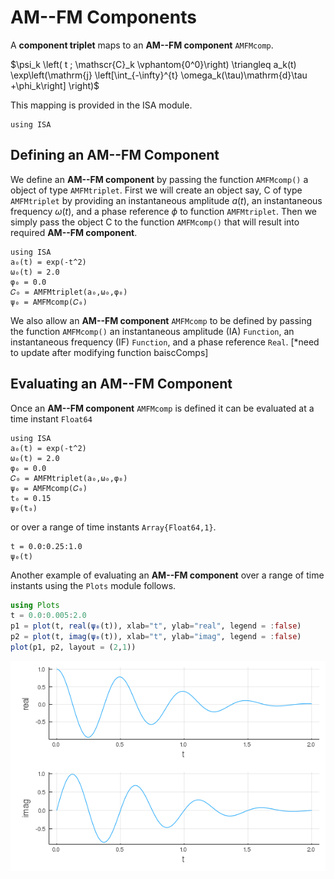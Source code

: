 # AM--FM Components

A **component triplet**  maps to an **AM--FM component** `AMFMcomp`.

$\psi_k \left( t ; \mathscr{C}_k \vphantom{0^0}\right) \triangleq a_k(t) \exp\left(\mathrm{j} \left[\int_{-\infty}^{t} \omega_k(\tau)\mathrm{d}\tau +\phi_k\right] \right)$

This mapping is provided in the ISA module.
```
using ISA
```

## Defining an AM--FM Component
We define an **AM--FM component** by passing the function `AMFMcomp()` a object of type `AMFMtriplet`. First we will create an object say, C of type `AMFMtriplet` by providing an instantaneous amplitude $a(t)$, an instantaneous frequency $\omega(t)$, and a phase reference $\phi$ to function `AMFMtriplet`.
Then we simply pass the object C to the function `AMFMcomp()` that will result into
required **AM--FM component**.

```@example
using ISA
a₀(t) = exp(-t^2)
ω₀(t) = 2.0
φ₀ = 0.0
𝐶₀ = AMFMtriplet(a₀,ω₀,φ₀)
ψ₀ = AMFMcomp(𝐶₀)

```
We also allow an **AM--FM component** `AMFMcomp` to be defined by passing the function `AMFMcomp()` an instantaneous amplitude (IA) `Function`, an instantaneous frequency (IF) `Function`,
and a phase reference `Real`. [*need to update after modifying function baiscComps]


## Evaluating an AM--FM Component
Once an  **AM--FM component** `AMFMcomp` is defined it can be evaluated at a time instant `Float64`

```@example
using ISA
a₀(t) = exp(-t^2)
ω₀(t) = 2.0
φ₀ = 0.0
𝐶₀ = AMFMtriplet(a₀,ω₀,φ₀)
ψ₀ = AMFMcomp(𝐶₀)
t₀ = 0.15
ψ₀(t₀)

```
or over a range of time instants `Array{Float64,1}`.

```@example
t = 0.0:0.25:1.0
ψ₀(t)

```

Another example of evaluating an **AM--FM component** over a range of time instants using the `Plots` module follows.

```julia
using Plots
t = 0.0:0.005:2.0
p1 = plot(t, real(ψ₀(t)), xlab="t", ylab="real", legend = :false)
p2 = plot(t, imag(ψ₀(t)), xlab="t", ylab="imag", legend = :false)
plot(p1, p2, layout = (2,1))
```
[![](https://raw.githubusercontent.com/ssandova/ISAdocs/master/images/CompEval.png)](https://raw.githubusercontent.com/ssandova/ISAdocs/master/images/CompEval.png)

